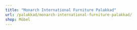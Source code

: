 ```yaml
---
title: "Monarch International Furniture Palakkad"
url: /palakkad/monarch-international-furniture-palakkad/
shop: Möbel
---
```

